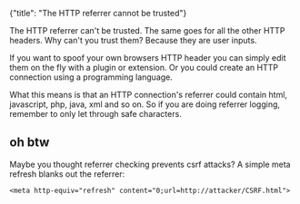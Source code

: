 {"title": "The HTTP referrer cannot be trusted"}

The HTTP referrer can't be trusted. The same goes for all the other 
HTTP headers. Why can't you trust them? Because they are user inputs.

If you want to spoof your own browsers HTTP header you can simply edit them 
on the fly with a plugin or extension. Or you could create an HTTP connection
using a programming language.

What this means is that an HTTP connection's referrer could contain html, 
javascript, php, java, xml and so on. So if you are doing referrer logging, 
remember to only let through safe characters.

## oh btw

Maybe you thought referrer checking prevents csrf attacks? A simple meta refresh 
blanks out the referrer:

    <meta http-equiv="refresh" content="0;url=http://attacker/CSRF.html">
